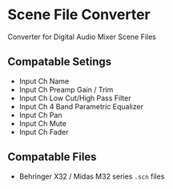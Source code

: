 # Scene File Converter
Converter for Digital Audio Mixer Scene Files

## Compatable Setings
* Input Ch Name
* Input Ch Preamp Gain / Trim
* Input Ch Low Cut/High Pass Filter
* Input Ch 4 Band Parametric Equalizer
* Input Ch Pan
* Input Ch Mute
* Input Ch Fader

## Compatable Files
* Behringer X32 / Midas M32 series `.scn` files
